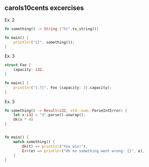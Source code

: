 ## carols10cents excercises

Ex. 2
```rust
fn something() -> String {"hi".to_string()}

fn main() {
    println!("{}", something());
}
```

Ex. 3
```rust
struct Foo {
    capacity: i32,
}

fn main() {
    println!("{:?}", Foo {capacity: 3}.capacity);
}
```

Ex. 3
```rust
fn something() -> Result<i32, std::num::ParseIntError> {
	let x:i32 = "3".parse().unwrap();
	Ok(x * 4)
}


fn main() {
    match something() {
        Ok(t) => println!("You win!"),
        Err(e) => println!("Oh no something went wrong: {}", e),
    }
}
```
